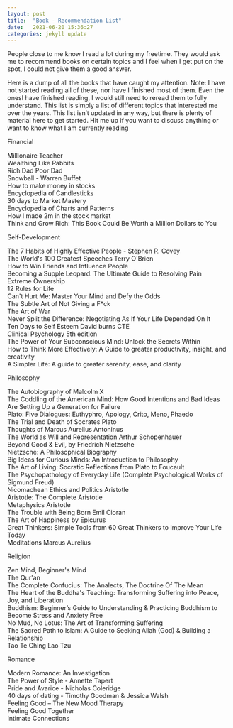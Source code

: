 ```yaml
---
layout: post
title:  "Book - Recommendation List"
date:   2021-06-20 15:36:27
categories: jekyll update
---
```



People close to me know I read a lot during my freetime. They would ask me to recommend books on certain topics and I feel when I get put on the spot, I could not give them a good answer.

Here is a dump of all the books that have caught my attention. Note: I have not started reading all of these, nor have I finished most of them. Even the onesI have finished reading, I would still need to reread them to fully understand. This list is simply a list of different topics that interested me over the years. This list isn’t updated in any way, but there is plenty of material here to get started. Hit me up if you want to discuss anything or want to know what I am currently reading



Financial

<p>
Millionaire Teacher <br>
Wealthing Like Rabbits <br>
Rich Dad Poor Dad <br>
Snowball - Warren Buffet<br>
How to make money in stocks<br>
Encyclopedia of Candlesticks<br>
30 days to Market Mastery<br>
Encyclopedia of Charts and Patterns<br>
How I made 2m in the stock market<br>
Think and Grow Rich: This Book Could Be Worth a Million Dollars to You<br>
</p>

Self-Development

<p>
The 7 Habits of Highly Effective People  - Stephen R. Covey <br>
The World's 100 Greatest Speeches  Terry O'Brien <br>
How to Win Friends and Influence People<br>
Becoming a Supple Leopard: The Ultimate Guide to Resolving Pain<br>
Extreme Ownership<br>
12 Rules for Life<br>
Can't Hurt Me: Master Your Mind and Defy the Odds <br>
The Subtle Art of Not Giving a F*ck<br>
The Art of War<br>
Never Split the Difference: Negotiating As If Your Life Depended On It<br>
Ten Days to Self Esteem David burns CTE<br>
Clinical Psychology 5th edition<br>
The Power of Your Subconscious Mind: Unlock the Secrets Within<br>
How to Think More Effectively: A Guide to greater productivity, insight, and creativity<br>
A Simpler Life: A guide to greater serenity, ease, and clarity<br>
</p>

Philosophy

<p>
The Autobiography of Malcolm X <br>
The Coddling of the American Mind: How Good Intentions and Bad Ideas Are Setting Up a Generation for Failure <br>
Plato: Five Dialogues: Euthyphro, Apology, Crito, Meno, Phaedo  <br>
The Trial and Death of Socrates Plato  <br>
Thoughts of Marcus Aurelius Antoninus  <br>
The World as Will and Representation Arthur Schopenhauer <br>
Beyond Good & Evil, by Friedrich Nietzsche <br>
Nietzsche: A Philosophical Biography <br>
Big Ideas for Curious Minds: An Introduction to Philosophy  <br>
The Art of Living: Socratic Reflections from Plato to Foucault <br>
The Psychopathology of Everyday Life (Complete Psychological Works of Sigmund Freud) <br>
Nicomachean Ethics and Politics Aristotle <br>
Aristotle: The Complete Aristotle <br>
Metaphysics  Aristotle <br>
The Trouble with Being Born  Emil Cioran <br>
The Art of Happiness by Epicurus  <br>
Great Thinkers: Simple Tools from 60 Great Thinkers to Improve Your Life Today <br>
Meditations Marcus Aurelius <br>
</p>

Religion

<p>
Zen Mind, Beginner's Mind<br>
The Qur'an<br>
The Complete Confucius: The Analects, The Doctrine Of The Mean<br>
The Heart of the Buddha's Teaching: Transforming Suffering into Peace, Joy, and Liberation<br>
Buddhism: Beginner’s Guide to Understanding & Practicing Buddhism to Become Stress and Anxiety Free<br>
No Mud, No Lotus: The Art of Transforming Suffering<br>
The Sacred Path to Islam: A Guide to Seeking Allah (God) & Building a Relationship<br>
Tao Te Ching  Lao Tzu
</p>

Romance

<p>
Modern Romance: An Investigation<br>
The Power of Style - Annette Tapert<br>
Pride and Avarice - Nicholas Coleridge<br>
40 days of dating - Timothy Goodman & Jessica Walsh<br>
Feeling Good – The New Mood Therapy<br>
Feeling Good Together<br>
Intimate Connections<br>
</p>
